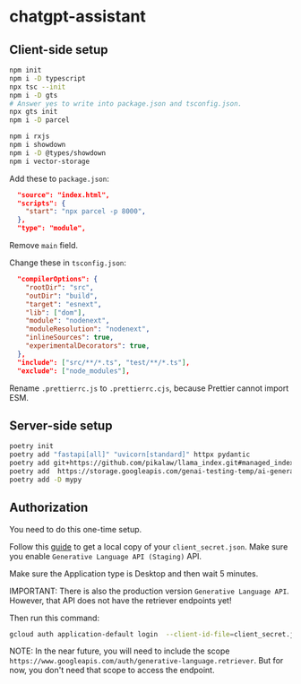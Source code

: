 # chatgpt-assistant

## Client-side setup

```bash
npm init
npm i -D typescript
npx tsc --init
npm i -D gts
# Answer yes to write into package.json and tsconfig.json.
npx gts init
npm i -D parcel

npm i rxjs
npm i showdown
npm i -D @types/showdown
npm i vector-storage
```

Add these to `package.json`:

```json
  "source": "index.html",
  "scripts": {
    "start": "npx parcel -p 8000",
  },
  "type": "module",
```

Remove `main` field.

Change these in `tsconfig.json`:

```json
  "compilerOptions": {
    "rootDir": "src",
    "outDir": "build",
    "target": "esnext",
    "lib": ["dom"],
    "module": "nodenext",
    "moduleResolution": "nodenext",
    "inlineSources": true,
    "experimentalDecorators": true,
  },
  "include": ["src/**/*.ts", "test/**/*.ts"],
  "exclude": ["node_modules"],
```

Rename `.prettierrc.js` to `.prettierrc.cjs`, because Prettier cannot import
ESM.

## Server-side setup

```bash
poetry init
poetry add "fastapi[all]" "uvicorn[standard]" httpx pydantic
poetry add git+https://github.com/pikalaw/llama_index.git#managed_index
poetry add  https://storage.googleapis.com/genai-testing-temp/ai-generativelanguage-v1beta-py.tar.gz
poetry add -D mypy
```

## Authorization

You need to do this one-time setup.

Follow this [guide](https://developers.generativeai.google/tutorials/oauth_quickstart) to get a local copy of your `client_secret.json`.
Make sure you enable `Generative Language API (Staging)` API.

Make sure the Application type is Desktop and then wait 5 minutes.

IMPORTANT: There is also the production version `Generative Language API`.
However, that API does not have the retriever endpoints yet!

Then run this command:

```bash
gcloud auth application-default login  --client-id-file=client_secret.json   --scopes='https://www.googleapis.com/auth/cloud-platform,https://www.googleapis.com/auth/generative-language.tuning'
```

NOTE: In the near future, you will need to include the scope `https://www.googleapis.com/auth/generative-language.retriever`.
But for now, you don't need that scope to access the endpoint.
